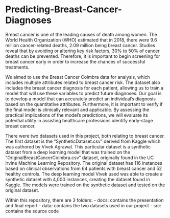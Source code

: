# Predicting-Breast-Cancer-Diagnoses

  Breast cancer is one of the leading causes of death among women. The World Health Organization (WHO) estimated that in 2018, there were 9.6 million cancer-related deaths, 2.09 million being breast cancer. Studies reveal that by avoiding or altering key risk factors, 30% to 50% of cancer deaths can be prevented. Therefore, it is important to begin screening for breast cancer early in order to increase the chances of successful treatments. 

  We aimed to use the Breast Cancer Coimbra data for analysis, which includes multiple attributes related to breast cancer risk. The dataset also includes the breast cancer diagnosis for each patient, allowing us to train a model that will use these variables to predict future diagnoses. Our goal is to develop a model that can accurately predict an individual’s diagnosis based on the quantitative attributes. Furthermore, it is important to verify if the final model is clinically relevant and applicable. By assessing the practical implications of the model’s predictions, we will evaluate its potential utility in assisting healthcare professions identify early-stage breast cancer.

  There were two datasets used in this project, both relating to breast cancer. The first dataset is the “SyntheticDataset.csv” derived from Kaggle which was authored by Vivek Agrawal. This particular dataset is a synthetic dataset from a deep learning model that was trained on the “OriginalBreastCancerCoimbra.csv” dataset, originally found in the UC Irvine Machine Learning Repository. The original dataset has 116 instances based on clinical observations from 64 patients with breast cancer and 52 healthy controls. The deep learning model Vivek used was able to create a synthetic dataset with 4,000 instances, creating the dataset found in Kaggle. The models were trained on the synthetic dataset and tested on the original dataset. 

  Within this repository, there are 3 folders:
		- docs: contains the presentation and final report 
		- data: contains the two datasets used in our project
		- src: contains the source code



